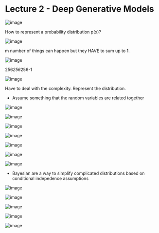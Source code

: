 # Lecture 2 - Deep Generative Models
![image](https://github.com/user-attachments/assets/01ac0aac-e68b-4233-bb0c-28ee6d8e201c)

How to represent a probability distribution p(x)?

![image](https://github.com/user-attachments/assets/67d14895-2c04-4b0c-bd71-0c54e145676f)

m number of things can happen but they HAVE to sum up to 1.

![image](https://github.com/user-attachments/assets/82332996-5c82-493b-b744-9ef880e16e24)

256*256*256-1

![image](https://github.com/user-attachments/assets/8f00e378-2c44-4acf-85d6-24bba0db1801)

Have to deal with the complexity. Represent the distribution. 
- Assume something that the random variables are related together

![image](https://github.com/user-attachments/assets/19e58bbf-2cba-45c9-afa6-dcb192f1cda6)

![image](https://github.com/user-attachments/assets/92c40387-a0f0-471c-baae-7ae0560f497f)

![image](https://github.com/user-attachments/assets/6fa44703-8bbd-4633-a6e0-883db6f103da)

![image](https://github.com/user-attachments/assets/9a0cac62-30cf-4754-8674-d0ea7262722a)

![image](https://github.com/user-attachments/assets/99173e45-fcde-41f4-a922-1b7de65e7c29)

![image](https://github.com/user-attachments/assets/dc642dcb-ee42-4174-b332-9c57c10a674d)

![image](https://github.com/user-attachments/assets/2dd8cffe-281b-42ee-ac37-6d1284e7f819)

- Bayesian are a way to simplify complicated distributions based on conditional indepedence assumptions

![image](https://github.com/user-attachments/assets/a092fc78-9ecb-426b-9e42-54d513870dfd)

![image](https://github.com/user-attachments/assets/4d9e3672-f5ac-4b46-981f-5e21062fec65)

![image](https://github.com/user-attachments/assets/4936260e-42d8-47f8-8daa-5b1f5302f8f7)

![image](https://github.com/user-attachments/assets/371150eb-d522-482e-8d6f-eb2c40b36e4c)

![image](https://github.com/user-attachments/assets/f700c935-afd2-47d5-9727-4d476f10a0ee)

